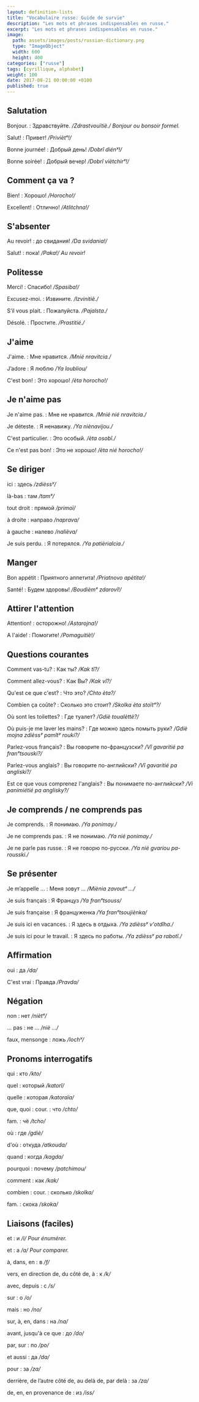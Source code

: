 ```yaml
---
layout: definition-lists
title: "Vocabulaire russe: Guide de survie"
description: "Les mots et phrases indispensables en russe."
excerpt: "Les mots et phrases indispensables en russe."
image:
  path: assets/images/posts/russian-dictionary.png
  type: "ImageObject"
  width: 600
  height: 400
categories: ["russe"]
tags: [cyrillique, alphabet]
weight: 100
date: 2017-08-21 00:00:00 +0100
published: true
---
```


## Salutation

Bonjour.
: Здравствуйте.
*/Zdrastvouïtiè./ Bonjour ou bonsoir formel.*

Salut!
: Привет!
*/Priviètᵉ!/*

Bonne journée!
: Добрый день!
*/Dobrî diénʸ!/*

Bonne soirée!
: Добрый вечер!
*/Dobrî viètchirᵉ!/*


## Comment ça va ?

Bien!
: Хорошо!
*/Horocho!/*

Excellent!
: Отлично!
*/Atlitchna!/*


## S'absenter

Au revoir!
: до свидания!
*/Da svidania!/*

Salut!
: пока!
*/Paka!/ Au revoir!*


## Politesse

Merci!
: Спасибо!
*/Spasiba!/*

Excusez-moi.
: Извините.
*/Izvinitiè./*

S’il vous plait.
: Пожалуйста.
*/Pajalsta./*

Désolé.
: Простите.
*/Prastitié./*


## J'aime

J'aime.
: Мне нравится.
*/Mnié nravitcia./*

J’adore
: Я люблю
*/Ya loubliou/*

C'est bon!
: Это хорошо!
*/èta horocho!/*


## Je n'aime pas

Je n'aime pas.
: Мне не нравится.
*/Mnié nié nravitcia./*

Je déteste.
: Я ненавижу.
*/Ya niènavijou./*

C'est particulier.
: Это особый.
*/èta osobî./*

Ce n'est pas bon!
: Это не хорошо!
*/èta nié horocho!/*



## Se diriger

ici
: здесь
*/zdièssʸ/*

là-bas
: там
*/tamᵉ/*

tout droit
: прямой
*/primoï/*

à droite
: направо
*/naprava/*

à gauche
: налево
*/nalièva/*

Je suis perdu.
: Я потерялся.
*/Ya patièrialcia./*


## Manger

Bon appétit
: Приятного аппетита!
*/Priatnovo apètita!/*

Santé!
: Будем здоровы!
*/Boudièmᵉ zdarovî!/*


## Attirer l'attention

Attention!
: осторожно!
*/Astarojna!/*

A l'aide!
: Помогите!
*/Pomaguitiè!/*


## Questions courantes

Comment vas-tu?
: Как ты?
*/Kak tî?/*

Comment allez-vous?
: Как Вы?
*/Kak vî?/*

Qu'est ce que c'est?
: Что это?
*/Chto èta?/*

Combien ça coûte?
: Сколько это стоит?
*/Skolka èta stoïtᵉ?/*

Où sont les toilettes?
: Где туалет?
*/Gdiè toualèttè?/*

Où puis-je me laver les mains?
: Где можно здесь помыть руки?
*/Gdiè mojna zdièssʸ pamîtʸ rouki?/*

Parlez-vous français?
: Вы говорите по-французски?
*/Vî gavaritié pa franᵉtsouski?/*

Parlez-vous anglais?
: Вы говорите по-английски?
*/Vî gavaritié pa angliski?/*

Est ce que vous comprenez l'anglais?
: Вы понимаете по-английски?
*/Vi panimiétié pa anglisky?/*


## Je comprends / ne comprends pas

Je comprends.
: Я понимаю.
*/Ya ponimay./*

Je ne comprends pas.
: Я не понимаю.
*/Ya nié ponimay./*

Je ne parle pas russe.
: Я не говорю по-русски.
*/Ya nié gvariou pa-rousski./*


## Se présenter

Je m’appelle …
: Меня зовут …
*/Miènia zavoutᵉ …/*

Je suis français
: Я Француз
*/Ya franᵉtsouss/*

Je suis française
: Я француженка
*/Ya franᵉtsoujiènka/*

Je suis ici en vacances.
: Я здесь в отдыха.
*/Ya zdièssʸ v'otdîha./*

Je suis ici pour le travail.
: Я здесь по работы.
*/Ya zdièssʸ pa rabotî./*


##  Affirmation

oui
: да
*/da/*

C'est vrai
: Правда
*/Pravda/*


## Négation

non
: нет
*/niètᵉ/*

… pas
: не …
*/niè …/*

faux, mensonge
: ложь
*/lochʸ/*


## Pronoms interrogatifs

qui
: кто
*/kto/*

quel
: который
*/katorî/*

quelle
: которая
*/katoraïa/*

que, quoi
: cour.
  : что
  */chto/*

  fam.
  : чё
  */tcho/*

où
: где
*/gdiè/*

d'où
: откуда
*/atkouda/*

quand
: когда
*/kagda/*

pourquoi
: почему
*/patchimou/*

comment
: как
*/kak/*

combien
: cour.
  : сколько
  */skolka/*

  fam.
  : скока
  */skoka/*


## Liaisons (faciles)

et
: и
*/i/ Pour énumérer.*

et
: а
*/а/ Pour comparer.*

à, dans, en
: в
*/f/*

vers, en direction de, du côté de, à
: к
*/k/*

avec, depuis
: с
*/s/*

sur
: о
*/o/*

mais
: но
*/no/*

sur, à, en, dans
: на
*/na/*

avant, jusqu'à ce que
: до
*/do/*

par, sur
: по
*/po/*

et aussi
: да
*/da/*

pour
: за
*/za/*

derrière, de l’autre côté de, au delà de, par delà
: за
*/za/*

de, en, en provenance de
: из
*/iss/*
